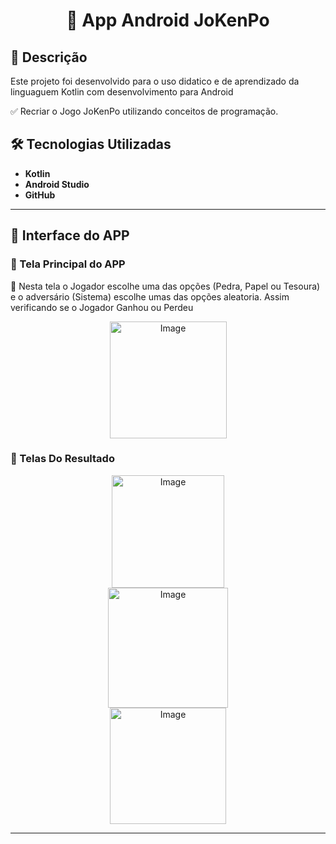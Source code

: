 <div align="center">

# 🚀 App Android JoKenPo

</div>

## 📌 Descrição  
Este projeto foi desenvolvido para o uso didatico e de aprendizado da linguaguem Kotlin com desenvolvimento para Android

✅ Recriar o Jogo JoKenPo utilizando conceitos de programação.

## 🛠 Tecnologias Utilizadas  

- **Kotlin**  
- **Android Studio**  
- **GitHub**  

---

## 📱 Interface do APP

### 🔹 Tela Principal do APP
📌 Nesta tela o Jogador escolhe uma das opções (Pedra, Papel ou Tesoura) e o adversário (Sistema) escolhe umas das opções aleatoria.
    Assim verificando se o Jogador Ganhou ou Perdeu

<div align="center">
<img width="187" alt="Image" src="https://github.com/user-attachments/assets/1f451918-fa6c-4087-aba7-577f2e15ca98" />
</div>

### 🔹 Telas Do Resultado

<div align="center">
<img width="180" alt="Image" src="https://github.com/user-attachments/assets/90f05757-6649-480f-bd87-b0489351ea08" />
</div>

<div align="center">
<img width="192" alt="Image" src="https://github.com/user-attachments/assets/bcdb8091-0388-4ef7-8fd2-9a3caf816ca2" />
</div>

<div align="center">
<img width="186" alt="Image" src="https://github.com/user-attachments/assets/b01ddae7-8e43-464d-a72a-bbcafa2cb5d1" />
</div>


---
